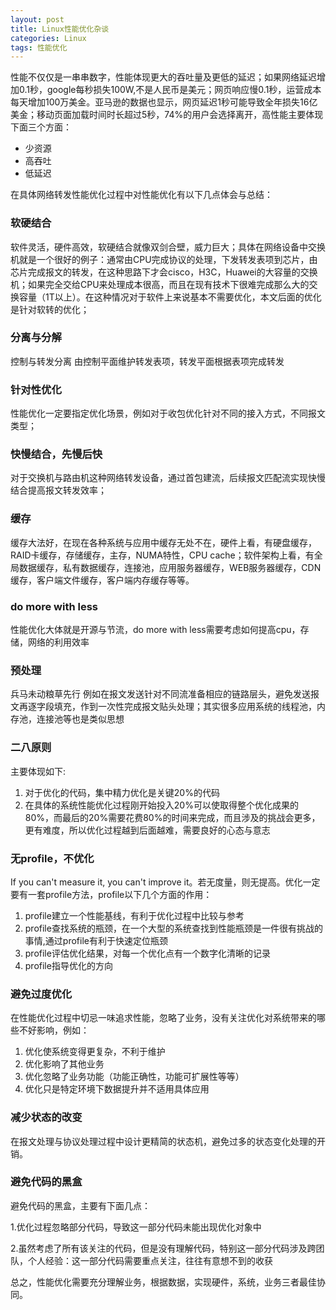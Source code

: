 ```yaml
---
layout: post
title: Linux性能优化杂谈
categories: Linux
tags: 性能优化
---
```

<p>性能不仅仅是一串串数字，性能体现更大的吞吐量及更低的延迟；如果网络延迟增加0.1秒，google每秒损失100W,不是人民币是美元；网页响应慢0.1秒，运营成本每天增加100万美金。亚马逊的数据也显示，网页延迟1秒可能导致全年损失16亿美金；移动页面加载时间时长超过5秒，74%的用户会选择离开，高性能主要体现下面三个方面：</p>

- 少资源
- 高吞吐
- 低延迟

在具体网络转发性能优化过程中对性能优化有以下几点体会与总结：


###  软硬结合 

软件灵活，硬件高效，软硬结合就像双剑合壁，威力巨大；具体在网络设备中交换机就是一个很好的例子：通常由CPU完成协议的处理，下发转发表项到芯片，由芯片完成报文的转发，在这种思路下才会cisco，H3C，Huawei的大容量的交换机；如果完全交给CPU来处理成本很高，而且在现有技术下很难完成那么大的交换容量（1T以上）。在这种情况对于软件上来说基本不需要优化，本文后面的优化是针对软转的优化； 

### 分离与分解 

控制与转发分离 由控制平面维护转发表项，转发平面根据表项完成转发

### 针对性优化 

性能优化一定要指定优化场景，例如对于收包优化针对不同的接入方式，不同报文类型；

### 快慢结合，先慢后快

对于交换机与路由机这种网络转发设备，通过首包建流，后续报文匹配流实现快慢结合提高报文转发效率；

### 缓存

缓存大法好，在现在各种系统与应用中缓存无处不在，硬件上看，有硬盘缓存，RAID卡缓存，存储缓存，主存，NUMA特性，CPU cache；软件架构上看，有全局数据缓存，私有数据缓存，连接池，应用服务器缓存，WEB服务器缓存，CDN缓存，客户端文件缓存，客户端内存缓存等等。

### do more with less 

性能优化大体就是开源与节流，do more with less需要考虑如何提高cpu，存储，网络的利用效率

### 预处理

兵马未动粮草先行 例如在报文发送针对不同流准备相应的链路层头，避免发送报文再逐字段填充，作到一次性完成报文贴头处理；其实很多应用系统的线程池，内存池，连接池等也是类似思想

### 二八原则

主要体现如下:

1. 对于优化的代码，集中精力优化是关键20%的代码
2. 在具体的系统性能优化过程刚开始投入20%可以使取得整个优化成果的80%，而最后的20%需要花费80%的时间来完成，而且涉及的挑战会更多，更有难度，所以优化过程越到后面越难，需要良好的心态与意志

### 无profile，不优化

If you can't measure it, you can't improve it。若无度量，则无提高。优化一定要有一套profile方法，profile以下几个方面的作用：

1. profile建立一个性能基线，有利于优化过程中比较与参考
2. profile查找系统的瓶颈，在一个大型的系统查找到性能瓶颈是一件很有挑战的事情,通过profile有利于快速定位瓶颈
3. profile评估优化结果，对每一个优化点有一个数字化清晰的记录
4. profile指导优化的方向

### 避免过度优化

在性能优化过程中切忌一味追求性能，忽略了业务，没有关注优化对系统带来的哪些不好影响，例如：

1. 优化使系统变得更复杂，不利于维护
2. 优化影响了其他业务
3. 优化忽略了业务功能（功能正确性，功能可扩展性等等）
4. 优化只是特定环境下数据提升并不适用具体应用

### 减少状态的改变

在报文处理与协议处理过程中设计更精简的状态机，避免过多的状态变化处理的开销。

### 避免代码的黑盒 

避免代码的黑盒，主要有下面几点：

1.优化过程忽略部分代码，导致这一部分代码未能出现优化对象中

2.虽然考虑了所有该关注的代码，但是没有理解代码，特别这一部分代码涉及跨团队，个人经验：这一部分代码需要重点关注，往往有意想不到的收获

总之，性能优化需要充分理解业务，根据数据，实现硬件，系统，业务三者最佳协同。

